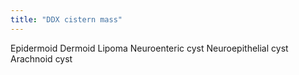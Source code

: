 ```yaml
---
title: "DDX cistern mass"
---
```

Epidermoid
Dermoid
Lipoma
Neuroenteric cyst
Neuroepithelial cyst
Arachnoid cyst

